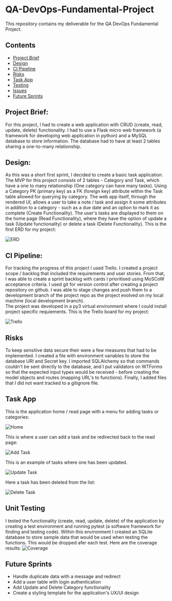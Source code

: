 # QA-DevOps-Fundamental-Project
This repository contains my deliverable for the QA DevOps Fundamental Project.

## Contents
* [Project Brief](#Project-Brief)  
* [Design](#App-Design) 
* [CI Pipeline](#CI-Pipeline)
* [Risks](#Task-App)
* [Task App](#Task-App)
* [Testing](#Testing)
* [Issues](#Known-Issues)
* [Future Sprints](#Future-Sprints)

## Project Brief:
For this project, I had to create a web application with CRUD (create, read, update, delete) functionality. I had to use a Flask micro web framework (a framework for developing web application in python) and a MySQL database to store information. The database had to have at least 2 tables sharing a one-to-many relationship. 

## Design:
As this was a short first sprint, I decided to create a basic task application. The MVP for this project consists of 2 tables - Category and Task, which have a one to many relationship (One category can have many tasks). Using a Category PK (primary key) as a FK (foreign key) attribute within the Task table allowed for querying by category.
The web app itself, through the rendered UI, allows a user to take a note / task and assign it some attributes in addition to a category - such as a due date and an option to mark it as complete (Create Functionality). The user's tasks are displayed to them on the home page (Read Functionality), where they have the option of update a task (Update functionality) or delete a task (Delete Functionality). 
This is the first ERD for my project:

![ERD](https://github.com/nok911/QA-DevOps-Fundamental-Project/blob/main/DevOps_images/db_schema.png)

## CI Pipeline: 
For tracking the progress of this project I used Trello. I created a project scope / backlog that included the requirements and user stories. From that, I was able to create a sprint backlog with cards I prioritised using MoSCoW acceptance criteria. 
I used git for version control after creating a project repository on github. I was able to stage changes and push them to a development branch of the project repo as the project evolved on my local machine (local development branch).  
The project was developed in a py3 virtual environment where I could install project specific requiements.
This is the Trello board for my project:

![Trello](https://github.com/nok911/QA-DevOps-Fundamental-Project/blob/main/DevOps_images/trello.png)

## Risks
To keep sensitive data secure their were a few measures that had to be implemented. I created a file with environment variables to store the database URI and Secret key. I imported SQLAlchemy so that commands couldn't be sent directly to the database, and I put validators on WTForms so that the expected input types would be received - before creating the model objects and routes (mapping URL's to functions). Finally, I added files that I did not want tracked to a gitignore file.

## Task App
This is the application home / read page with a menu for adding tasks or categories: 

![Home](https://github.com/nok911/QA-DevOps-Fundamental-Project/blob/main/DevOps_images/TaskApp_Home.png)

This is where a user can add a task and be redirected back to the read page:

![Add Task](https://github.com/nok911/QA-DevOps-Fundamental-Project/blob/main/DevOps_images/TaskApp_AddTask.png)

This is an example of tasks where one has been updated.

![Update Task](https://github.com/nok911/QA-DevOps-Fundamental-Project/blob/main/DevOps_images/TaskApp_Addtask2.png)

Here a task has been deleted from the list:

![Delete Task](https://github.com/nok911/QA-DevOps-Fundamental-Project/blob/main/DevOps_images/TaskApp_Delete.png)

## Unit Testing
I tested the functionality (create, read, update, delete) of the application by creating a test environment and running pytest (a software framework for finding and testing code). Within this environment I created an SQLite database to store sample data that would be used when testing the functions. This would be dropped afer each test.
Here are the coverage results:
![Coverage](https://github.com/nok911/QA-DevOps-Fundamental-Project/blob/main/DevOps_images/Coverage_report.png)

## Future Sprints
* Handle duplicate data with a message and redirect
* Add a user table with login authentication 
* Add Update and Delete Category functionality 
* Create a styling template for the application's UX/UI design